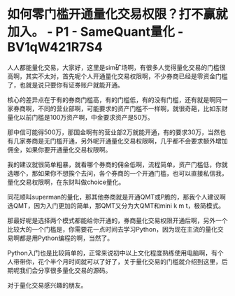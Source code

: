 # 如何零门槛开通量化交易权限？打不赢就加入。 - P1 - SameQuant量化 - BV1qW421R7S4

人人都能量化交易，大家好，这里是sim矿场啊，有很多人觉得量化交易的门槛很高啊，其实不太对，首先呢个人开通量化交易权限啊，不少券商已经是零资金门槛了，也就是说只要你有证券账户就能开通。

核心的差异点在于有的券商门槛高，有的门槛低，有的没有门槛，还有就是啊同一家券商啊，不同的营业部啊，可能要求的资产门槛不一样啊，就很奇葩，比如东财量化以前门槛是100万资产啊，中金要求资产是50万。

那中信可能得500万，那国金啊有的营业部2万就能开通，有的要求30万，当然也有几家券商是无门槛开通，另外呢开通量化交易权限啊，几乎都不会要求额外增加佣金，如果你要开通量化交易权限啊。

我的建议就很简单粗暴，就看哪个券商的佣金低啊，流程简单，资产门槛低，你就选哪个，那如果你不想挨个去问，各个券商的一个开通门槛，也可以直接私信我，量化交易权限啊，在东财叫做choice量化。

同花顺叫superman的量化，那其他券商就是开通QMT或P脆的，那我个人建议啊选QMT，因为入门更加的简单，那QMT又分为大QMT和mini k m t，极简模式。

那最好呢是选择两个模式都能给你开通的，券商量化交易权限开通后啊，另外一个比较大的一个门槛是，你需要花一点时间去学习Python，因为现在主流的量化交易啊都是用Python编程的啊，当然了。

Python入门也是比较简单的，正常来说初中以上文化程度熟练使用电脑啊，有个人带带你，花个半个月时间就可以了好了，关于量化交易的门槛就介绍到这里，后期呢我们会分享很多量化交易的源码。

对于量化交易感兴趣的朋友。